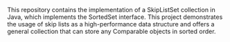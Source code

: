 This repository contains the implementation of a SkipListSet<T> collection in Java, which implements the SortedSet<T> interface. This project demonstrates the usage of skip lists as a high-performance data structure and offers a general collection that can store any Comparable objects in sorted order.
